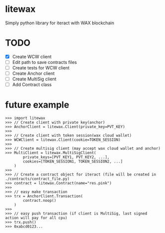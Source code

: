 # litewax
Simply python library for iteract with WAX blockchain

# TODO
- [x] Create WCW client
- [ ] Edit path to save contracts files
- [ ] Create tests for WCW client
- [ ] Create Anchor client
- [ ] Create MultiSig client
- [ ] Add Contract class

# future example
```
>>> import litewax
>>> // Create client with private key(anchor)
>>> AnchorClient = litewax.Client(private_key=PVT_KEY)
>>>
>>> // Create client with token session(wax cloud wallet)
>>> WCWClient = litewax.Client(cookie=TOKEN_SESSION)
>>> 
>>> // Create multisig client (may accept wax cloud wallet and anchor)
>>> MultiClient = litewax.MultiSigClient(
        private_keys=[PVT_KEY1, PVT_KEY2, ...], 
        cookies=[TOKEN_SESSION1, TOKEN_SESSION2, ...]
    )
>>>
>>> // Create a contract object for iteract (file will be created in ./contracts/contract_file.py)
>>> contract = litewax.Contract(name="res.pink")
>>>
>>> // easy make transaction
>>> trx = AnchorClient.Transaction(
        contract.noop()
    )
>>> 
>>> // easy push transaction (if client is MultiSig, last signed action will pay for all cpu)
>>> trx.push()
>>> 0xabcd0123...
```